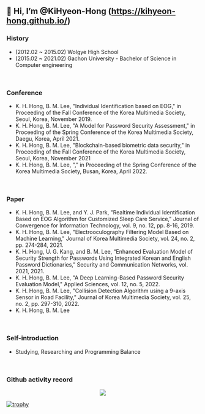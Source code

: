 ## 👋 Hi, I’m @KiHyeon-Hong (https://kihyeon-hong.github.io/)

### History

- (2012.02 ~ 2015.02) Wolgye High School
- (2015.02 ~ 2021.02) Gachon University - Bachelor of Science in Computer engineering
<!--
- (2021.02 ~ 2023.02) Gachon University - Master of Science in IT Convergence Engineering
-->
<br>

### Conference
- K. H. Hong, B. M. Lee, "Individual Identification based on EOG," in Proceeding of the Fall Conference of the Korea Multimedia Society, Seoul, Korea, November 2019.
- K. H. Hong, B. M. Lee, "A Model for Password Security Assessment," in Proceeding of the Spring Conference of the Korea Multimedia Society, Daegu, Korea, April 2021.
- K. H. Hong, B. M. Lee, "Blockchain-based biometric data security," in Proceeding of the Fall Conference of the Korea Multimedia Society, Seoul, Korea, November 2021
- K. H. Hong, B. M. Lee, "," in Proceeding of the Spring Conference of the Korea Multimedia Society, Busan, Korea, April 2022.
<br>

### Paper
- K. H. Hong, B. M. Lee, and Y. J. Park, "Realtime Individual Identification Based on EOG Algorithm for Customized Sleep Care Service," Journal of
Convergence for Information Technology, vol. 9, no. 12, pp. 8-16, 2019.
- K. H. Hong, B. M. Lee, "Electrooculography Filtering Model Based on Machine Learning," Journal of Korea Multimedia Society, vol. 24, no. 2, pp.
274-284, 2021.
- K. H. Hong, U. G. Kang, and B. M. Lee, “Enhanced Evaluation Model of Security Strength for Passwords Using Integrated Korean and English
Password Dictionaries,” Security and Communication Networks, vol. 2021, 2021.
- K. H. Hong, B. M. Lee, "A Deep Learning-Based Password Security Evaluation Model," Applied Sciences, vol. 12, no. 5, 2022.
- K. H. Hong, B. M. Lee, "Collision Detection Algorithm using a 9-axis Sensor in Road Facility," Journal of Korea Multimedia Society, vol. 25, no. 2, pp. 297-310, 2022.
- K. H. Hong, B. M. Lee
<br>

### Self-introduction
- Studying, Researching and Programming Balance
<br>

### Github activity record
<p align="center">
  <a href="https://github.com/anuraghazra/github-readme-stats">
    <img align="center" src="https://github-readme-stats.vercel.app/api?username=KiHyeon-Hong&count_private=true&show_icons=true" />
  </a>
</p>

[![trophy](https://github-profile-trophy.vercel.app/?username=KiHyeon-Hong&margin-w=10&margin-h=10&no-frame=true&no-bg=true&row=1&column=8)](https://github.com/ryo-ma/github-profile-trophy)

<!--
<p align="center">
    <img src="https://img.shields.io/badge/-Python-000000?style=flat&logo=Python&logoColor=white">
    <img src="https://img.shields.io/badge/-Node.js-000000?style=flat&logo=Node.js&logoColor=white">
    <img src="https://img.shields.io/badge/-C-000000?style=flat&logo=C&logoColor=white">
    <img src="https://img.shields.io/badge/-JavaScript-000000?style=flat&logo=Javascript&logoColor=white">
</p>
-->
